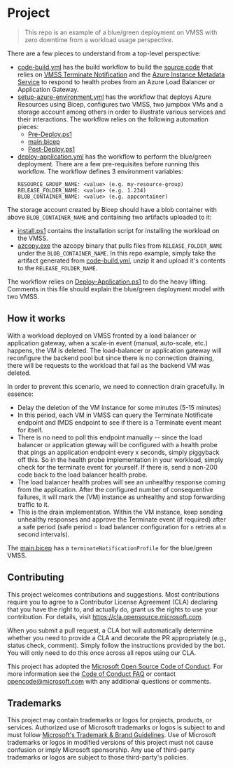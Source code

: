 # Project

> This repo is an example of a blue/green deployment on VMSS with zero 
> downtime from a workload usage perspective.

There are a few pieces to understand from a top-level perspective:

- [code-build.yml](./.github/workflows/code-build.yml) has the build workflow
to build the [source code](./source/) that relies on 
[VMSS Terminate Notification](https://learn.microsoft.com/en-us/azure/virtual-machine-scale-sets/virtual-machine-scale-sets-terminate-notification) 
and the [Azure Instance Metadata Service](https://learn.microsoft.com/en-us/azure/virtual-machines/instance-metadata-service)
to respond to health probes from an Azure Load Balancer or Application Gateway.
- [setup-azure-environment.yml](./.github/workflows/setup-azure-environment.yml)
has the workflow that deploys Azure Resources using Bicep, configures two VMSS,
two jumpbox VMs and a storage account among others in order to illustrate various
services and their interactions. The workflow relies on the following automation 
pieces:
  - [Pre-Deploy.ps1](./automation/Pre-Deploy.ps1)
  - [main.bicep](./automation/main.bicep)
  - [Post-Deploy.ps1](./automation/Post-Deploy.ps1)
- [deploy-application.yml](./.github/workflows/deploy-application.yml) has the
workflow to perform the blue/green deployment. There are a few pre-requisites
before running this workflow. The workflow defines 3 environment variables:
    ```
    RESOURCE_GROUP_NAME: <value> (e.g. my-resource-group)
    RELEASE_FOLDER_NAME: <value> (e.g. 1.234)
    BLOB_CONTAINER_NAME: <value> (e.g. appcontainer)
    ```

The storage account created by Bicep should have a blob container with above
`BLOB_CONTAINER_NAME` and containing two artifacts uploaded to it:
  - [install.ps1](./automation/install.ps1) contains the installation script
  for installing the workload on the VMSS.
  - [azcopy.exe](./automation/azcopy.exe) the azcopy binary that pulls
  files from `RELEASE_FOLDER_NAME` under the `BLOB_CONTAINER_NAME`. In this
  repo example, simply take the artifact generated from 
  [code-build.yml](./.github/workflows/code-build.yml), unzip it and upload 
  it's contents to the `RELEASE_FOLDER_NAME`.

The workflow relies on [Deploy-Application.ps1](./automation/Deploy-Application.ps1)
to do the heavy lifting. Comments in this file should explain the blue/green deployment model with two VMSS.

## How it works

With a workload deployed on VMSS fronted by a load balancer or application gateway,
when a scale-in event (manual, auto-scale, etc.) happens, the VM is deleted.
The load-balancer or application gateway will reconfigure the backend pool but
since there is no connection draining, there will be requests to the workload
that fail as the backend VM was deleted.

In order to prevent this scenario, we need to connection drain gracefully.
In essence:
- Delay the deletion of the VM instance for some minutes (5-15 minutes)
- In this period, each VM in VMSS can query the Terminate Notificate endpoint
and IMDS endpoint to see if there is a Terminate event meant for itself.
- There is no need to poll this endpoint manually -- since the load balancer
or application gteway will be configured with a health probe that pings an
application endpoint every x seconds, simply piggyback off this. So in the
health probe implementation in your workload, simply check for the terminate
event for yourself. If there is, send a non-200 code back to the load balancer
health probe.
- The load balancer health probes will see an unhealthy response coming from
the application. After the configured number of consequentive failures, it
will mark the (VM) instance as unhealthy and stop forwarding traffic to it.
- This is the drain implementation. Within the VM instance, keep sending
unhealthy responses and approve the Terminate event (if required) after a
safe period (safe period = load balancer configuration for `n` retries
at `m` second intervals).  

The [main.bicep](./automation/main.bicep) has a `terminateNotificationProfile`
for the blue/green VMSS. 

## Contributing

This project welcomes contributions and suggestions.  Most contributions require you to agree to a
Contributor License Agreement (CLA) declaring that you have the right to, and actually do, grant us
the rights to use your contribution. For details, visit https://cla.opensource.microsoft.com.

When you submit a pull request, a CLA bot will automatically determine whether you need to provide
a CLA and decorate the PR appropriately (e.g., status check, comment). Simply follow the instructions
provided by the bot. You will only need to do this once across all repos using our CLA.

This project has adopted the [Microsoft Open Source Code of Conduct](https://opensource.microsoft.com/codeofconduct/).
For more information see the [Code of Conduct FAQ](https://opensource.microsoft.com/codeofconduct/faq/) or
contact [opencode@microsoft.com](mailto:opencode@microsoft.com) with any additional questions or comments.

## Trademarks

This project may contain trademarks or logos for projects, products, or services. Authorized use of Microsoft 
trademarks or logos is subject to and must follow 
[Microsoft's Trademark & Brand Guidelines](https://www.microsoft.com/en-us/legal/intellectualproperty/trademarks/usage/general).
Use of Microsoft trademarks or logos in modified versions of this project must not cause confusion or imply Microsoft sponsorship.
Any use of third-party trademarks or logos are subject to those third-party's policies.
